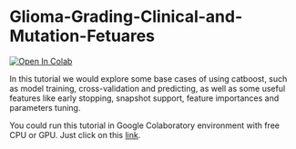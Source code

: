 # Glioma-Grading-Clinical-and-Mutation-Fetuares

[![Open In Colab](https://colab.research.google.com/assets/colab-badge.svg)](https://colab.research.google.com/github/catboost/tutorials/blob/master/python_tutorial.ipynb)

In this tutorial we would explore some base cases of using catboost, such as model training, cross-validation and predicting, as well as some useful features like early stopping,  snapshot support, feature importances and parameters tuning.
  
You could run this tutorial in Google Colaboratory environment with free CPU or GPU. Just click on this <a href="https://colab.research.google.com/github/catboost/tutorials/blob/master/python_tutorial.ipynb" target="_blank" title="Colab">link</a>.
